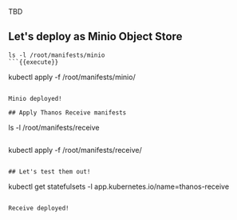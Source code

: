 TBD

## Let's deploy as Minio Object Store

```
ls -l /root/manifests/minio
```{{execute}}

```
kubectl apply -f /root/manifests/minio/
```{{execute}}

Minio deployed!

## Apply Thanos Receive manifests

```
ls -l /root/manifests/receive
```{{execute}}

```
kubectl apply -f /root/manifests/receive/
```{{execute}}

## Let's test them out!

```
kubectl get statefulsets -l app.kubernetes.io/name=thanos-receive
```{{execute}}

Receive deployed!
